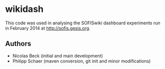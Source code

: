 # wikidash
This code was used in analysing the SOFISwiki dashboard experiments run in February 2014 at http://sofis.gesis.org. 

## Authors
- Nicolas Beck (initial and main development)
- Philipp Schaer (maven conversion, git init and minor modifications)
